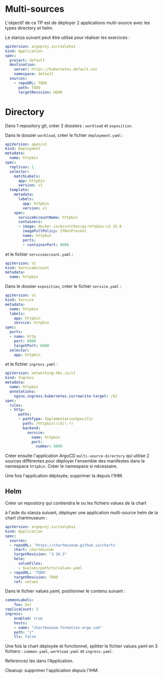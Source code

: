 # Multi-sources

L'objectif de ce TP est de déployer 2 applications multi-source avec les types directory et helm.

Le stanza suivant peut être utilisé pour réaliser les exercices : 

```yaml
apiVersion: argoproj.io/v1alpha1
kind: Application
spec:
  project: default
  destination:
    server: https://kubernetes.default.svc
    namespace: default
  sources:
    - repoURL: TODO
      path: TODO
      targetRevision: HEAD
```

# Directory

Dans 1 repository git, créer 2 dossiers : `workload` et `exposition`.

Dans le dossier `workload`, créer le fichier `deployment.yaml` : 

```yaml
apiVersion: apps/v1
kind: Deployment
metadata:
  name: httpbin
spec:
  replicas: 1
  selector:
    matchLabels:
      app: httpbin
      version: v1
  template:
    metadata:
      labels:
        app: httpbin
        version: v1
    spec:
      serviceAccountName: httpbin
      containers:
      - image: docker.io/mccutchen/go-httpbin:v2.15.0
        imagePullPolicy: IfNotPresent
        name: httpbin
        ports:
        - containerPort: 8080
```

et le fichier `serviceaccount.yaml` :

```yaml
apiVersion: v1
kind: ServiceAccount
metadata:
  name: httpbin
```

Dans le dossier `exposition`, créer le fichier `service.yaml` : 

```yaml
apiVersion: v1
kind: Service
metadata:
  name: httpbin
  labels:
    app: httpbin
    service: httpbin
spec:
  ports:
  - name: http
    port: 8000
    targetPort: 8080
  selector:
    app: httpbin
```

et le fichier `ingress.yaml` :

```yaml
apiVersion: networking.k8s.io/v1
kind: Ingress
metadata:
  name: httpbin
  annotations:
    nginx.ingress.kubernetes.io/rewrite-target: /$2
spec:
  rules:
  - http:
      paths:
      - pathType: ImplementationSpecific
        path: /httpbin(/|$)(.*)
        backend:
          service:
            name: httpbin
            port:
              number: 8000
```

Créer ensuite l'application ArgoCD `multi-source-directory` qui utilise 2 sources différentes pour déployer l'ensemble des manifestes dans le namespace `httpbin`. Créer le namespace si nécessaire.

Une fois l'application déployée, supprimer la depuis l'IHM.

## Helm

Créer un repository qui contiendra le ou les fichiers values de la chart

à l'aide du stanza suivant, déployer une application multi-source helm de la chart chartmuseum : 

```yaml
apiVersion: argoproj.io/v1alpha1
kind: Application
spec:
  sources:
  - repoURL: 'https://chartmuseum.github.io/charts'
    chart: chartmuseum
    targetRevision: "3.10.3"
    helm:
      valueFiles:
      - $values/path/to/values.yaml
  - repoURL: 'TODO'
    targetRevision: TODO
    ref: values
```

Dans le fichier values.yaml, positionner le contenu suivant : 

```yaml
commonLabels:
    foo: bar
replicaCount: 3
ingress:
    enabled: true
    hosts:
    - name: "chartmuseum.formation-argo.com"
    path: "/"
    tls: false
```

Une fois la chart déployée et fonctionnel, splitter le fichier values.yaml en 3 fichiers : `common.yaml`, `workload.yaml` et `ingress.yaml`.

Referencez les dans l'Application.

Cleanup: supprimer l'application depuis l'IHM.